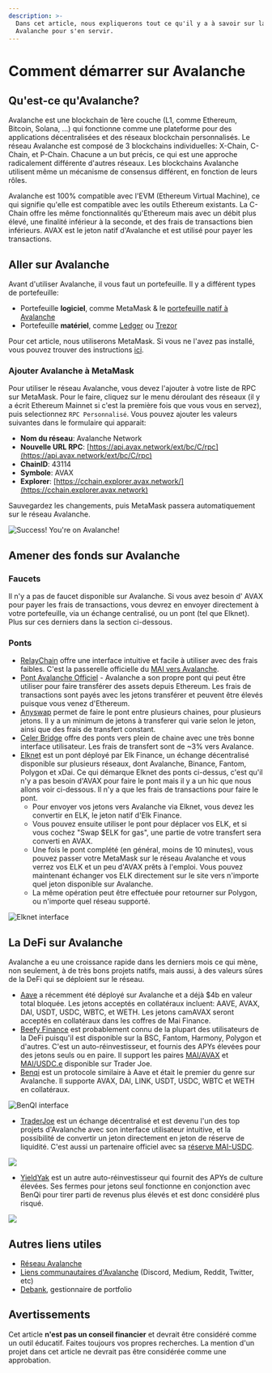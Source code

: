 ```yaml
---
description: >-
  Dans cet article, nous expliquerons tout ce qu'il y a à savoir sur la chaine
  Avalanche pour s'en servir.
---
```


# Comment démarrer sur Avalanche

## Qu'est-ce qu'Avalanche?

Avalanche est une blockchain de 1ère couche (L1, comme Ethereum, Bitcoin, Solana, ...) qui fonctionne comme une plateforme pour des applications décentralisées et des réseaux blockchain personnalisés. Le réseau Avalanche est composé de 3 blockchains individuelles: X-Chain, C-Chain, et P-Chain. Chacune a un but précis, ce qui est une approche radicalement différente d'autres réseaux. Les blockchains Avalanche utilisent même un mécanisme de consensus différent, en fonction de leurs rôles.

Avalanche est 100% compatible avec l'EVM (Ethereum Virtual Machine), ce qui signifie qu'elle est compatible avec les outils Ethereum existants. La C-Chain offre les même fonctionnalités qu'Ethereum mais avec un débit plus élevé, une finalité inférieur à la seconde, et des frais de transactions bien inférieurs. AVAX est le jeton natif d'Avalanche et est utilisé pour payer les transactions.

## Aller sur Avalanche

Avant d'utiliser Avalanche, il vous faut un portefeuille. Il y a différent types de portefeuille:

* Portefeuille **logiciel**, comme MetaMask & le [portefeuille natif à Avalanche](https://wallet.avax.network)
* Portefeuille **matériel**, comme [Ledger](https://support.ledger.com/hc/en-us/articles/360020765779-Avalanche-AVAX-?docs=true) ou [Trezor](https://trezor.io/coins/)

Pour cet article, nous utiliserons MetaMask. Si vous ne l'avez pas installé, vous pouvez trouver des instructions [ici](../tutoriels-polygon/how-to-get-started-on-polygon.md#telechargez-metamask).

### Ajouter Avalanche à MetaMask

Pour utiliser le réseau Avalanche, vous devez l'ajouter à votre liste de RPC sur MetaMask. Pour le faire, cliquez sur le menu déroulant des réseaux (il y a écrit Ethereum Mainnet si c'est la première fois que vous vous en servez), puis selectionnez `RPC Personnalisé`. Vous pouvez ajouter les valeurs suivantes dans le formulaire qui apparait:

* **Nom du réseau**: Avalanche Network
* **Nouvelle URL RPC**: [https://api.avax.network/ext/bc/C/rpc](https://api.avax.network/ext/bc/C/rpc)
* **ChainID**: 43114
* **Symbole**: AVAX
* **Explorer**: [https://cchain.explorer.avax.network/](https://cchain.explorer.avax.network)

Sauvegardez les changements, puis MetaMask passera automatiquement sur le réseau Avalanche.

![Success! You're on Avalanche!](<../.gitbook/assets/image (36).png>)

## Amener des fonds sur Avalanche

### Faucets

Il n'y a pas de faucet disponible sur Avalanche. Si vous avez besoin d' AVAX pour payer les frais de transactions, vous devrez en envoyer directement à votre portefeuille, via un échange centralisé, ou un pont (tel que Elknet). Plus sur ces derniers dans la section ci-dessous.

### Ponts

* [RelayChain](https://app.relaychain.com/#/cross-chain-bridge-transfer) offre une interface intuitive et facile à utiliser avec des frais faibles. C'est la passerelle officielle du [MAI vers Avalanche](../universite-MAI/mai-dans-le-metaverse.md#avalanche).
* [Pont Avalanche Officiel](https://bridge.avax.network) - Avalanche a son propre pont qui peut être utiliser pour faire transférer des assets depuis Ethereum. Les frais de transactions sont payés avec les jetons transférer et peuvent être élevés puisque vous venez d'Ethereum.
* [Anyswap](https://anyswap.exchange/#/bridge) permet de faire le pont entre plusieurs chaines, pour plusieurs jetons. Il y a un minimum de jetons à transferer qui varie selon le jeton, ainsi que des frais de transfert constant.
* [Celer Bridge](https://cbridge.celer.network/#/transfer) offre des ponts vers plein de chaine avec une très bonne interface utilisateur. Les frais de transfert sont de \~3% vers Avalance.
* [Elknet](https://app.elk.finance/#/elknet) est un pont déployé par Elk Finance, un échange décentralisé disponible sur plusieurs réseaux, dont Avalanche, Binance, Fantom, Polygon et xDai. Ce qui démarque Elknet des ponts ci-dessus, c'est qu'il n'y a pas besoin d'AVAX pour faire le pont mais il y a un hic que nous allons voir ci-dessous. Il n'y a que les frais de transactions pour faire le pont.
  * Pour envoyer vos jetons vers Avalanche via Elknet, vous devez les convertir en ELK, le jeton natif d'Elk Finance.
  * Vous pouvez ensuite utiliser le pont pour déplacer vos ELK, et si vous cochez "Swap $ELK for gas", une partie de votre transfert sera converti en AVAX.
  * Une fois le pont complété (en général, moins de 10 minutes), vous pouvez passer votre MetaMask sur le réseau Avalanche et vous verrez vos ELK et un peu d'AVAX prêts à l'emploi. Vous pouvez maintenant échanger vos ELK directement sur le site vers n'importe quel jeton disponible sur Avalanche.
  * La même opération peut être effectuée pour retourner sur Polygon, ou n'importe quel réseau supporté.

![Elknet interface](<../.gitbook/assets/image (40).png>)

## La DeFi sur Avalanche

Avalanche a eu une croissance rapide dans les derniers mois ce qui mène, non seulement, à de très bons projets natifs, mais aussi, à des valeurs sûres de la DeFi qui se déploient sur le réseau.

* [Aave](https://app.aave.com/dashboard) a récemment été déployé sur Avalanche et a déjà $4b en valeur total bloquée. Les jetons acceptés en collatéraux incluent: AAVE, AVAX, DAI, USDT, USDC, WBTC, et WETH. Les jetons camAVAX seront acceptés en collatéraux dans les coffres de Mai Finance.
* [Beefy Finance](https://app.beefy.finance/#/avax) est probablement connu de la plupart des utilisateurs de la DeFi puisqu'il est disponible sur la BSC, Fantom, Harmony, Polygon et d'autres. C'est un auto-réinvestisseur, et fournis des APYs élevées pour des jetons seuls ou en paire. Il support les paires [MAI/AVAX](https://app.beefy.finance/#/avax/vault/joe-mai-wavax) et [MAI/USDC.e](https://app.beefy.finance/#/avax/vault/joe-mai-usdc.e) disponible sur Trader Joe.
* [Benqi](https://app.benqi.fi/markets) est un protocole similaire à Aave et était le premier du genre sur Avalanche. Il supporte AVAX, DAI, LINK, USDT, USDC, WBTC et WETH en collatéraux.

![BenQI interface](<../.gitbook/assets/image (37).png>)

* [TraderJoe](https://www.traderjoexyz.com/#/home) est un échange décentralisé et est devenu l'un des top projets d'Avalanche avec son interface utilisateur intuitive, et la possibilité de convertir un jeton directement en jeton de réserve de liquidité. C'est aussi un partenaire officiel avec sa [réserve MAI-USDC](../universite-MAI/mai-dans-le-metaverse.md#utilisez-vos-mai-sur-avax).

![](<../.gitbook/assets/image (39).png>)

* [YieldYak](https://yieldyak.com/farms) est un autre auto-réinvestisseur qui fournit des APYs de culture élevées. Ses fermes pour jetons seul fonctionne en conjonction avec BenQi pour tirer parti de revenus plus élevés et est donc considéré plus risqué.

![](<../.gitbook/assets/image (38).png>)

## Autres liens utiles

* [Réseau Avalanche](htts://avax)
* [Liens communautaires d'Avalanche](https://www.avax.network/community) (Discord, Medium, Reddit, Twitter, etc)
* [Debank](https://debank.com), gestionnaire de portfolio

## Avertissements

Cet article **n'est pas un conseil financier** et devrait être considéré comme un outil éducatif. Faites toujours vos propres recherches. La mention d'un projet dans cet article ne devrait pas être considérée comme une approbation.
